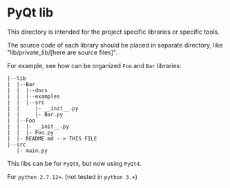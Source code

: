 # PyQt lib

This directory is intended for the project specific libraries or specific tools.

The source code of each library should be placed in separate directory, like
"lib/private_lib/[here are source files]".

For example, see how can be organized `Foo` and `Bar` libraries:

```
|--lib
|  |--Bar
|  |  |--docs
|  |  |--examples
|  |  |--src
|  |     |- __init__.py
|  |     |- Bar.py
|  |--Foo
|  |  |- __init__.py
|  |  |- Foo.py
|  |- README.md --> THIS FILE
|--src
   |- main.py
```


This libs can be for `PyQt5`, but now using `PyQt4`.

For `python 2.7.12+`. (not tested in `python 3.+`)

